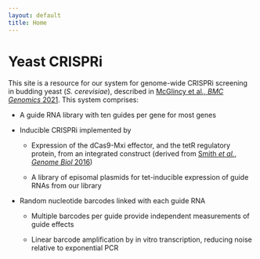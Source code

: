 ```yaml
---
layout: default
title: Home
---
```


<h1 class="page-title">Yeast CRISPRi</h1>

This site is a resource for our system for genome-wide CRISPRi
screening in budding yeast (_S. cerevisiae_), described in [McGlincy
et al., _BMC Genomics_ 2021](https://doi.org/10.1186/s12864-021-07518-0). This system
comprises:

* A guide RNA library with ten guides per gene for most genes

* Inducible CRISPRi implemented by

  - Expression of the dCas9-Mxi effector, and the tetR regulatory
    protein, from an integrated construct (derived from [Smith _et
    al._, _Genome Biol_
    2016](https://doi.org/10.1186/s13059-016-0900-9))

  - A library of episomal plasmids for tet-inducible expression of
    guide RNAs from our library

* Random nucleotide barcodes linked with each guide RNA

  - Multiple barcodes per guide provide independent measurements of
    guide effects

  - Linear barcode amplification by in vitro transcription, reducing
    noise relative to exponential PCR

